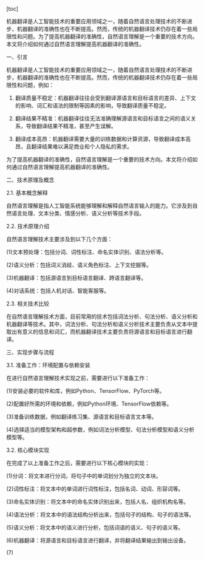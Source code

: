 
[toc]                    
                
                
机器翻译是人工智能技术的重要应用领域之一，随着自然语言处理技术的不断进步，机器翻译的准确性也在不断提高。然而，传统的机器翻译技术仍存在着一些局限性和问题。为了提高机器翻译的准确性，自然语言理解是一个重要的技术方向。本文将介绍如何通过自然语言理解提高机器翻译的准确性。

一、引言

机器翻译是人工智能技术的重要应用领域之一，随着自然语言处理技术的不断进步，机器翻译的准确性也在不断提高。然而，传统的机器翻译技术仍存在着一些局限性和问题，例如：

1. 翻译质量不稳定：机器翻译往往会受到翻译源语言和目标语言的差异、上下文的影响、词汇和语法的限制等因素的影响，导致翻译质量不稳定。

2. 翻译结果不精准：机器翻译往往无法准确理解源语言和目标语言之间的语义关系，导致翻译结果不精准，甚至产生误解。

3. 翻译成本高昂：机器翻译需要大量的训练数据和计算资源，导致翻译成本高昂，且翻译结果难以满足商业和个人隐私的需求。

为了提高机器翻译的准确性，自然语言理解是一个重要的技术方向。本文将介绍如何通过自然语言理解提高机器翻译的准确性。

二、技术原理及概念

2.1. 基本概念解释

自然语言理解是指人工智能系统能够理解和解释自然语言输入的能力。它涉及到自然语言处理、文本分类、情感分析、语义分析等技术手段。

2.2. 技术原理介绍

自然语言理解技术主要涉及到以下几个方面：

(1)文本预处理：包括分词、词性标注、命名实体识别、语法分析等。

(2)语义分析：包括词义消歧、语义角色标注、上下文挖掘等。

(3)机器翻译：包括源语言到目标语言翻译、跨语言翻译等。

(4)对话系统：包括人机对话、智能客服等。

2.3. 相关技术比较

在自然语言理解技术方面，目前常用的技术包括词法分析、句法分析、语义分析和机器翻译等技术。其中，词法分析、句法分析和语义分析技术主要负责从文本中提取出有意义的信息和词汇，而机器翻译技术主要负责将源语言和目标语言进行翻译。

三、实现步骤与流程

3.1. 准备工作：环境配置与依赖安装

在进行自然语言理解技术实现之前，需要进行以下准备工作：

(1)安装必要的软件和库，例如Python、TensorFlow、PyTorch等。

(2)配置好所需的环境和依赖，例如Python环境、TensorFlow依赖等。

(3)准备训练数据，例如翻译练习集、源语言和目标语言文本等。

(4)选择适当的模型架构和超参数，例如词法分析模型、句法分析模型和语义分析模型等。

3.2. 核心模块实现

在完成了以上准备工作之后，需要进行以下核心模块的实现：

(1)分词：将文本进行分词，将句子中的单词划分为独立的文本块。

(2)词性标注：将文本中的单词进行词性标注，包括名词、动词、形容词等。

(3)命名实体识别：将文本中的命名实体识别出来，包括人名、组织机构名等。

(4)语法分析：将文本中的语法结构分析出来，包括句子的结构、句子的语法等。

(5)语义分析：将文本中的语义进行分析，包括词语的语义、句子的语义等。

(6)机器翻译：将源语言和目标语言进行翻译，并将翻译结果输出到输出设备。

(7)

